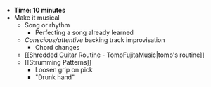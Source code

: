 - **Time: 10 minutes**
- Make it musical 
	- Song or rhythm
		- Perfecting a song already learned
	- *Conscious/attentive* backing track improvisation
		- Chord changes
	- [[Shredded Guitar Routine - TomoFujitaMusic|tomo's routine]]
	- [[Strumming Patterns]]
		- Loosen grip on pick
		- "Drunk hand"
	